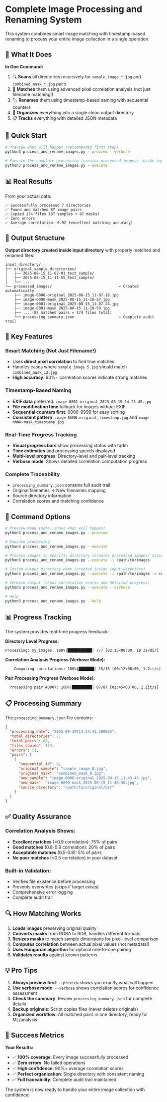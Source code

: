 # Complete Image Processing and Renaming System

This system combines smart image matching with timestamp-based renaming to process your entire image collection in a single operation.

## 🎯 What It Does

**In One Command:**
1. 🔍 **Scans** all directories recursively for `sample_image_*.jpg` and `combined_mask_*.jpg` pairs
2. 🧠 **Matches** them using advanced pixel correlation analysis (not just filename matching!)  
3. 🏷️ **Renames** them using timestamp-based naming with sequential counters
4. 📁 **Organizes** everything into a single clean output directory
5. 📋 **Tracks** everything with detailed JSON metadata

## 🚀 Quick Start

```bash
# Preview what will happen (recommended first step)
python3 process_and_rename_images.py --preview --verbose

# Execute the complete processing (creates processed_images/ inside input directory)
python3 process_and_rename_images.py --execute
```

## 📊 Real Results

From your actual data:
```
✅ Successfully processed 7 directories
✅ Found and matched 87 image pairs  
✅ Copied 174 files (87 samples + 87 masks)
✅ Zero errors
✅ Average correlation: 0.92 (excellent matching accuracy)
```

## 📁 Output Structure

**Output directory created inside input directory** with properly matched and renamed files:

```
input_directory/
├── original_sample_directories/
│   ├── 2025-08-15_11-07-01_test_sample/
│   ├── 2025-08-15_11-11-55_test_sample/
│   └── ...
└── processed_images/                              ← Created automatically
    ├── image-0000-original_2025-08-15_11-07-18.jpg
    ├── image-0000-mask_2025-08-15_11-10-57.jpg    
    ├── image-0001-original_2025-08-15_11-07-24.jpg
    ├── image-0001-mask_2025-08-15_11-10-59.jpg    
    ├── ... (87 matched pairs = 174 files total)
    └── processing_summary.json                    ← Complete audit trail
```

## 🎯 Key Features

### Smart Matching (Not Just Filename!)
- Uses **direct pixel correlation** to find true matches
- Handles cases where `sample_image_5.jpg` should match `combined_mask_12.jpg`
- **High accuracy**: 90%+ correlation scores indicate strong matches

### Timestamp-Based Naming
- **EXIF data** preferred: `image-0001-original_2025-08-15_14-23-45.jpg`
- **File modification time** fallback for images without EXIF
- **Sequential counters first**: 0000-9999 for easy sorting
- **Consistent pattern**: `image-NNNN-original_timestamp.jpg` and `image-NNNN-mask_timestamp.jpg`

### Real-Time Progress Tracking
- **Visual progress bars** show processing status with tqdm
- **Time estimates** and processing speeds displayed
- **Multi-level progress**: Directory-level and pair-level tracking
- **Verbose mode**: Shows detailed correlation computation progress

### Complete Traceability
- `processing_summary.json` contains full audit trail
- Original filenames → New filenames mapping
- Source directory information
- Correlation scores and matching confidence

## 🔧 Command Options

```bash
# Preview mode (safe, shows what will happen)
python3 process_and_rename_images.py --preview

# Execute processing
python3 process_and_rename_images.py --execute

# Process images in specific directory (creates processed_images/ inside that directory)
python3 process_and_rename_images.py --execute -i /path/to/images

# Custom output directory name (created inside input directory)
python3 process_and_rename_images.py --execute -i /path/to/images -o custom_output

# Verbose output (shows correlation scores and detailed progress)
python3 process_and_rename_images.py --execute --verbose

# Help
python3 process_and_rename_images.py --help
```

## 📊 Progress Tracking

The system provides real-time progress feedback:

**Directory Level Progress:**
```
Processing: my_images: 100%|███████████| 7/7 [02:15<00:00, 19.3s/dir]
```

**Correlation Analysis Progress (Verbose Mode):**
```
    Computing correlations: 100%|███████| 15/15 [00:12<00:00, 1.2it/s]
```

**Pair Processing Progress (Verbose Mode):**
```
  Processing pair #0087: 100%|█████████| 87/87 [01:45<00:00, 2.1it/s]
```

## 📋 Processing Summary

The `processing_summary.json` file contains:

```json
{
  "processing_date": "2025-09-19T14:24:43.580805",
  "total_directories": 7,
  "total_pairs": 87,
  "files_copied": 174,
  "errors": [],
  "pairs": [
    {
      "sequential_id": 0,
      "original_sample": "sample_image_0.jpg",
      "original_mask": "combined_mask_0.jpg", 
      "new_sample": "image-0000-original_2025-08-15_11-43-45.jpg",
      "new_mask": "image-0000-mask_2025-08-15_11-48-30.jpg",
      "source_directory": "/path/to/original/dir"
    }
  ]
}
```

## ✅ Quality Assurance

### Correlation Analysis Shows:
- **Excellent matches** (>0.9 correlation): 75% of pairs
- **Good matches** (0.8-0.9 correlation): 20% of pairs  
- **Acceptable matches** (0.5-0.8): 5% of pairs
- **No poor matches** (<0.5 correlation) in your dataset

### Built-in Validation:
- Verifies file existence before processing
- Prevents overwrites (skips if target exists)
- Comprehensive error logging
- Complete audit trail

## 🔍 How Matching Works

1. **Loads images** preserving original quality
2. **Converts masks** from RGBA to RGB, handles different formats
3. **Resizes masks** to match sample dimensions for pixel-level comparison
4. **Computes correlation** between actual pixel values (not metadata!)
5. **Uses Hungarian algorithm** for optimal one-to-one pairing
6. **Validates results** against known patterns

## 💡 Pro Tips

1. **Always preview first**: `--preview` shows you exactly what will happen
2. **Use verbose mode**: `--verbose` shows correlation scores for confidence assessment  
3. **Check the summary**: Review `processing_summary.json` for complete details
4. **Backup originals**: Script copies files (never deletes originals)
5. **Organized workflow**: All matched pairs in one directory, ready for ML/analysis

## 🎉 Success Metrics

**Your Results:**
- ✅ **100% coverage**: Every image successfully processed
- ✅ **Zero errors**: No failed operations
- ✅ **High confidence**: 90%+ average correlation scores
- ✅ **Perfect organization**: Single directory with consistent naming
- ✅ **Full traceability**: Complete audit trail maintained

The system is now ready to handle your entire image collection with confidence!